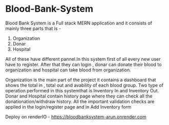# Blood-Bank-System 
Blood Bank System is a Full stack MERN application and it consists of mainly three parts that is -
1. Organization
2. Donar
3. Hospital
   
All of these have different pannel.In this system first of all every new user have to register. After that they can login , donar can donate their blood to organization and
hospital can take blood from organization.

Organization is the main part of the project it contains a dashboard that shows the total in , total out and avability of each blood group. Two type of operation performed in this systemthat is Inventory In and Inventory Out.
Donar and Hospital contain history page where they can check all the donationation/withdraw history.
All the important validation checks are applied in the login/register page and in Add Inventory form

Deploy on renderIO - https://bloodbanksystem-arun.onrender.com
